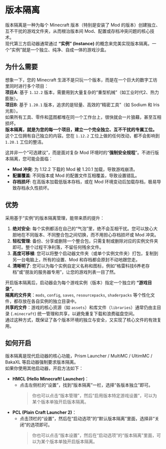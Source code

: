 # 版本隔离

版本隔离是一种为每个 Minecraft 版本（特别是安装了 Mod 的版本）创建独立、互不干扰的游戏文件夹，从而根治版本间 Mod、配置或存档冲突问题的核心技术。  
现代第三方启动器通常通过 **“实例” (Instance)** 的概念来完美实现版本隔离。一个“实例”就是一个独立、纯净、自成一体的游戏沙盒。

## 为什么需要

想象一下，您的 Minecraft 生涯不是只玩一个版本，而是在一个巨大的数字工坊里同时进行多个项目：  
**项目A**: 基于 `1.12.2` 版本，需要用到大量复杂的“重型机械”（如工业时代2、热力膨胀）。  
**项目B**: 基于 `1.20.1` 版本，追求的是轻量、高效的“精密工具”（如 Sodium 和 Iris 光影）。  
如果所有工具、零件和蓝图都堆在同一个工作台上，很快就会一片狼藉，甚至互相损坏。  
**版本隔离，就是为您的每一个项目，建立一个完全独立、互不干扰的专属工位。**  
这个工位拥有自己独立的内容。您在 `1.12.2` 工位上做的任何改动，都不会影响到 `1.20.1` 工位的整洁。

这并非一个“可选建议”，而是面对复杂 Mod 环境时的“**强制安全规程**”。不进行版本隔离，您可能会面临：

- **Mod 冲突**: 为 1.12.2 下载的 Mod 被 1.20.1 加载，导致游戏崩溃。
- **配置覆盖**: 不同版本或 Mod 的配置文件互相覆盖，导致设置错乱。
- **存档损坏**: 在高版本加载低版本存档，或在 Mod 环境变动后加载存档，极易导致存档永久性损坏。

## 优势

采用基于“实例”的版本隔离管理，能带来质的提升：

1. **绝对安全**: 每个实例都活在自己的“气泡”里，绝不会互相干扰。您可以放心大胆地在不同版本、不同整合包之间切换，而不用担心存档损坏或 Mod 冲突。
2. **轻松管理**: 备份、分享或删除一个整合包，只需复制或删除对应的实例文件夹即可。整个过程干净利落，不留任何残余文件。
3. **高度可移植**: 您可以将整个启动器文件夹（或单个实例文件夹）打包，复制到另一台电脑上，所有的设置、Mod 和存档都会原封不动地跟您走。
4. **清晰明了**: 您可以为每个实例自定义名称和图标，例如“格雷科技6养老存档”或“朋友的服务器专用”，让您的游戏列表一目了然。

开启版本隔离后，启动器会为每个游戏实例（版本）指定一个独立的 **“游戏目录”**。  
**隔离的文件夹**：`mods`, `config`, `saves`, `resourcepacks`, `shaderpacks` 等个性化文件，都存放在各自实例的独立目录中。  
**共享的文件**：游戏的核心资源（如 `assets`）和库文件（`libraries`）通常仍由主目录 (`.minecraft`) 统一管理和共享，以避免重复下载和浪费磁盘空间。  
通过这种方式，既保证了各个版本环境的独立与安全，又实现了核心文件的有效复用。

## 如何开启

版本隔离是现代启动器的核心功能，Prism Launcher / MultiMC / UltimMC / BakaXL 等启动器强制要求版本隔离。  
如果你使用其他启动器，开启方法如下：

- **HMCL (Hello Minecraft! Launcher)**：  
  - 点击左侧栏的“设置”，找到“版本隔离”一栏，选择“各版本独立”即可。
    > 你也可以点击“版本管理”，然后“启用版本特定游戏设置”，可以为某个版本单独开启版本隔离。
- **PCL (Plain Craft Launcher 2)**：  
  - 点击顶栏的“设置”，然后在“启动选项”的“默认版本隔离”里面，选择非“关闭”的选项即可。
    > 你也可以点击“版本设置”，然后在“启动选项”的“版本隔离”里面，可以为某个版本单独开启版本隔离。
